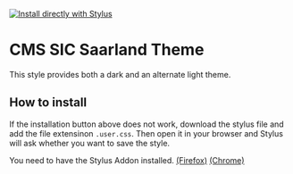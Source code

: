 [![Install directly with Stylus](https://img.shields.io/badge/Install%20directly%20with-Stylus-238b8b.svg)](https://raw.githubusercontent.com/ColinTimBarndt/stylus_cms-sic-saarland-theme/main/cms-sic-saarland.styl?dummy=.user.css)

# CMS SIC Saarland Theme

This style provides both a dark and an alternate light theme.

## How to install

If the installation button above does not work, download the stylus file and add the file extensinon `.user.css`. Then open it in your browser and Stylus will ask whether you want to save the style.

You need to have the Stylus Addon installed. [(Firefox)] [(Chrome)]

[(Firefox)]: https://addons.mozilla.org/en-US/firefox/addon/styl-us/
[(Chrome)]: https://chrome.google.com/webstore/detail/stylus/clngdbkpkpeebahjckkjfobafhncgmne